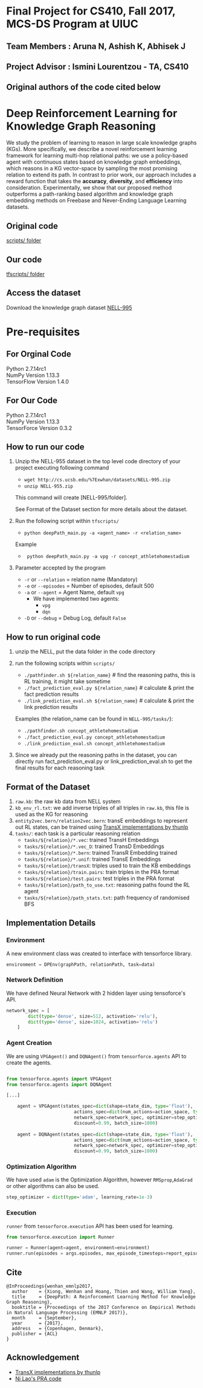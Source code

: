 # Final Project for CS410, Fall 2017, MCS-DS Program at UIUC
## Team Members : Aruna N, Ashish K, Abhisek J
## Project Advisor : Ismini Lourentzou - TA, CS410
## Original authors of the code cited below


# Deep Reinforcement Learning for Knowledge Graph Reasoning
We study the problem of learning to reason in large scale knowledge graphs (KGs). More specifically, we describe a novel reinforcement learning framework for learning multi-hop relational paths: we use a policy-based agent with continuous states based on knowledge graph embeddings, which reasons in a KG vector-space by sampling the most promising relation to extend its path. In contrast to prior work, our approach includes a reward function that takes the **accuracy**, **diversity**, and **efficiency** into consideration. Experimentally, we show that our proposed method outperforms a path-ranking based algorithm and knowledge graph embedding methods on Freebase and Never-Ending Language Learning datasets.

## Original code
[scripts/ folder](https://github.com/ak-org/cs410finalproject/tree/master/scripts)
## Our code 
[tfscripts/ folder](https://github.com/ak-org/cs410finalproject/tree/Tensorforce/tfscripts)

## Access the dataset
Download the knowledge graph dataset [NELL-995](http://cs.ucsb.edu/~xwhan/datasets/NELL-995.zip)

# Pre-requisites
## For Orginal Code
Python 2.7.14rc1   
NumPy Version 1.13.3  
TensorFlow Version 1.4.0  

## For Our Code
Python 2.7.14rc1    
NumPy Version 1.13.3  
TensorForce Version 0.3.2  

## How to run our code
1. Unzip the NELL-955 dataset in the top level code directory of your project executing following command
   * `wget http://cs.ucsb.edu/%7Exwhan/datasets/NELL-995.zip`
   * `unzip NELL-955.zip` 
   
   This command will create [NELL-995/folder]. 
   
   See Format of the Dataset section for more details about the dataset. 
   
   
2. Run the following script within `tfscripts/`
   * ` python deepPath_main.py -a <agent_name> -r <relation_name> `
   
   Example
   * ` python deepPath_main.py -a vpg -r concept_athletehomestadium`
3. Parameter accepted by the program
    - `-r`  or `--relation` = relation name (Mandatory)
    - `-e`  or `--episodes` = Number of episodes, default 500
    - `-a`  or `--agent` = Agent Name, default `vpg`
        - We have implemented two agents:
            - `vpg`
            - `dqn` 
    - `-D`  or `--debug` = Debug Log, default `False`
       
## How to run original code 
1. unzip the NELL, put the data folder in the code directory
2. run the following scripts within `scripts/`
    *   `./pathfinder.sh ${relation_name}`  # find the reasoning paths, this is RL training, it might take sometime
    *   `./fact_prediction_eval.py ${relation_name}` # calculate & print the fact prediction results
    *   `./link_prediction_eval.sh ${relation_name}` # calculate & print the link prediction results

    Examples (the relation_name can be found in `NELL-995/tasks/`):
    * `./pathfinder.sh concept_athletehomestadium` 
    * `./fact_prediction_eval.py concept_athletehomestadium`
    * `./link_prediction_eval.sh concept_athletehomestadium`
3. Since we already put the reasoning paths in the dataset, you can directly run fact_prediction_eval.py or link_prediction_eval.sh to get the final results for each reasoning task

## Format of the Dataset
1. `raw.kb`: the raw kb data from NELL system
2. `kb_env_rl.txt`: we add inverse triples of all triples in `raw.kb`, this file is used as the KG for reasoning
3. `entity2vec.bern/relation2vec.bern`: transE embeddings to represent out RL states, can be trained using [TransX implementations by thunlp](https://github.com/thunlp/Fast-TransX)
4. `tasks/`: each task is a particular reasoning relation
    * `tasks/${relation}/*.vec`: trained TransH Embeddings
    * `tasks/${relation}/*.vec_D`: trained TransD Embeddings
    * `tasks/${relation}/*.bern`: trained TransR Embedding trained
    * `tasks/${relation}/*.unif`: trained TransE Embeddings
    * `tasks/${relation}/transX`: triples used to train the KB embeddings
    * `tasks/${relation}/train.pairs`: train triples in the PRA format
    * `tasks/${relation}/test.pairs`: test triples in the PRA format
    * `tasks/${relation}/path_to_use.txt`: reasoning paths found the RL agent
    * `tasks/${relation}/path_stats.txt`: path frequency of randomised BFS

## Implementation Details

### Environment

A new environment class was created to interface with tensorforce library.

```python
environment = DPEnv(graphPath, relationPath, task=data)
```

### Network Definition
We have defined Neural Network with 2 hidden layer using tensoforce's API.

```python
network_spec = [
        dict(type='dense', size=512, activation='relu'),
        dict(type='dense', size=1024, activation='relu')
    ]
```

### Agent Creation
We are using `VPGAgent()` and `DQNAgent()` from `tensorforce.agents` API to create the agents.

```python

from tensorforce.agents import VPGAgent
from tensorforce.agents import DQNAgent

[...]

    agent = VPGAgent(states_spec=dict(shape=state_dim, type='float'),
                         actions_spec=dict(num_actions=action_space, type='int'),
                         network_spec=network_spec, optimizer=step_optimizer,
                         discount=0.99, batch_size=1000)
  
    agent = DQNAgent(states_spec=dict(shape=state_dim, type='float'),
                         actions_spec=dict(num_actions=action_space, type='int'),
                         network_spec=network_spec, optimizer=step_optimizer,
                         discount=0.99, batch_size=1000)

```

### Optimization Algorithm
We have used `adam` is the Optimization Algorithm, however `RMSprop`,`AdaGrad` or other algorithms can also be used.

```python
step_optimizer = dict(type='adam', learning_rate=1e-3)
```

### Execution
`runner` from `tensorforce.execution` API has been used for learning.

```python
from tensorforce.execution import Runner

runner = Runner(agent=agent, environment=environment)
runner.run(episodes = args.episodes, max_episode_timesteps=report_episodes, episode_finished=episode_finished)

```



## Cite
```
@InProceedings{wenhan_emnlp2017,
  author    = {Xiong, Wenhan and Hoang, Thien and Wang, William Yang},
  title     = {DeepPath: A Reinforcement Learning Method for Knowledge Graph Reasoning},
  booktitle = {Proceedings of the 2017 Conference on Empirical Methods in Natural Language Processing (EMNLP 2017)},
  month     = {September},
  year      = {2017},
  address   = {Copenhagen, Denmark},
  publisher = {ACL}
}
```

## Acknowledgement
* [TransX implementations by thunlp](https://github.com/thunlp/Fast-TransX)
* [Ni Lao's PRA code](http://www.cs.cmu.edu/~nlao/)

